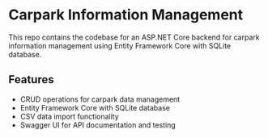 # Carpark Information Management

This repo contains the codebase for an ASP.NET Core backend for carpark information management using Entity Framework Core with SQLite database.

## Features

- CRUD operations for carpark data management
- Entity Framework Core with SQLite database
- CSV data import functionality
- Swagger UI for API documentation and testing
